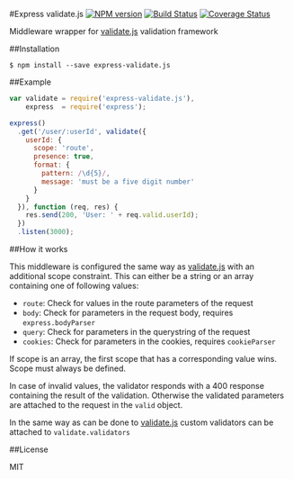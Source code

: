 #Express validate.js [![NPM version](https://badge.fury.io/js/express-validate.js.png)](http://badge.fury.io/js/express-validate.js) [![Build Status](https://travis-ci.org/Janpot/express-validate.png?branch=master)](https://travis-ci.org/Janpot/express-validate) [![Coverage Status](https://coveralls.io/repos/Janpot/express-validate/badge.png?branch=master)](https://coveralls.io/r/Janpot/express-validate?branch=master)

Middleware wrapper for [validate.js](http://validatejs.org) validation framework

##Installation

`$ npm install --save express-validate.js`

##Example

```js
var validate = require('express-validate.js'),
    express  = require('express');

express()
  .get('/user/:userId', validate({
    userId: {
      scope: 'route',
      presence: true,
      format: {
        pattern: /\d{5}/,
        message: 'must be a five digit number'
      }
    }
  }), function (req, res) {
    res.send(200, 'User: ' + req.valid.userId);
  })
  .listen(3000);
```

##How it works

This middleware is configured the same way as [validate.js](http://validatejs.org/#constraints) with an additional scope constraint. This can either be a string or an array containing one of following values:

- `route`: Check for values in the route parameters of the request
- `body`: Check for parameters in the request body, requires `express.bodyParser`
- `query`: Check for parameters in the querystring of the request
- `cookies`: Check for parameters in the cookies, requires `cookieParser`

If scope is an array, the first scope that has a corresponding value wins. Scope must always be defined.

In case of invalid values, the validator responds with a 400 response containing the result of the validation. Otherwise the validated parameters are attached to the request in the `valid` object.

In the same way as can be done to [validate.js](http://validatejs.org/#custom-validator) custom validators can be attached to `validate.validators`

##License

MIT
